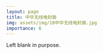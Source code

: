 ```yaml
---
layout: page
title: 中华无线电封面
img: assets/img/10中华无线电封面.jpg
importance: 6
---
```


Left blank in purpose.
